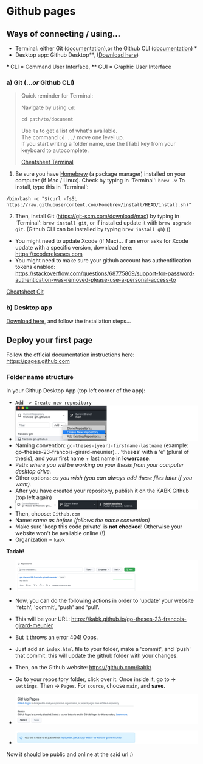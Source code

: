 # Github pages

## Ways of connecting / using...

- Terminal: either Git ([documentation](https://git-scm.com/download/mac)),or the Github CLI ([documentation](https://github.com/cli/cli)) *
- Desktop app: Github Desktop**, ([Download here](https://desktop.github.com))

\* CLI = Command User Interface, ** GUI = Graphic User Interface

### a) Git (...*or* Github CLI)

> Quick reminder for Terminal:
> 
> Navigate by using `cd`:
> ```
> cd path/to/document
> ```
> 
> Use `ls` to get a list of what's available.<br> 
> The command `cd ../` move one level up.<br>
> If you start writing a folder name, use the [Tab] key from your keyboard to autocomplete.
> 
> [Cheatsheet Terminal](https://github.com/0nn0/terminal-mac-cheatsheet#english-version)

1. Be sure you have [Homebrew](https://brew.sh) (a package manager) installed on your computer (if Mac / Linux). Check by typing in 'Terminal': `brew -v` To install, type this in 'Terminal':

```
/bin/bash -c "$(curl -fsSL https://raw.githubusercontent.com/Homebrew/install/HEAD/install.sh)"
```

2. Then, install Git (https://git-scm.com/download/mac) by typing in 'Terminal': `brew install git`, or if installed update it with `brew upgrade git`. (Github CLI can be installed by typing `brew install gh`) ()

- You might need to update Xcode (if Mac)... if an error asks for Xcode update with a specific version, download here: https://xcodereleases.com
- You might need to make sure your github account has authentification tokens enabled: https://stackoverflow.com/questions/68775869/support-for-password-authentication-was-removed-please-use-a-personal-access-to

[Cheatsheet Git](https://github.com/0nn0/git-basics-cheatsheet)

### b) Desktop app

[Download here](https://desktop.github.com), and follow the installation steps...

## Deploy your first page

Follow the official documentation instructions here: https://pages.github.com

### Folder name structure

In your Githup Desktop App (top left corner of the app):
- `Add -> Create new repository`
- ![Step 1](step-1-2.jpg)
- Naming convention: `go-theses-[year]-firstname-lastname` (example: go-theses-23-francois-girard-meunier)... 'thes**e**s' with a 'e' (plural of thesis), and your first name + last name in **lowercase**.
- Path: *where you will be working on your thesis from your computer desktop drive.*
- Other options: *as you wish (you can always add these files later if you want).*
- After you have created your repository, publish it on the KABK Github (top left again)
- ![Step 2](step-2-2.jpg)
- Then, choose: `Github.com`
- Name: *same as before (follows the name convention)*
- Make sure 'keep this code private' is **not checked**! Otherwise your website won't be available online (!)
- Organization = `kabk`

**Tadah!**

- ![Step 3](step-3-2.jpg)

- Now, you can do the following actions in order to 'update' your website 'fetch', 'commit', 'push' and 'pull'.
- This will be your URL: https://kabk.github.io/go-theses-23-francois-girard-meunier
- But it throws an error 404! Oops.
- Just add an `index.html` file to your folder, make a 'commit', and 'push' that commit: this will update the github folder with your changes.
- Then, on the Github website: https://github.com/kabk/
- Go to your repository folder, click over it. Once inside it, go to -> `settings`. Then -> `Pages`. For `source`, choose `main`, and **save**.
- ![Step 4](step-4-2.jpg)
- ![Step 5](step-5-2.jpg)

Now it should be public and online at the said url :)




